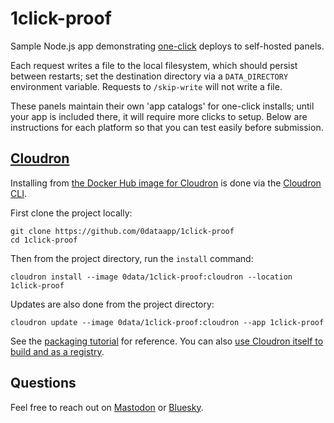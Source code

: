 # 1click-proof

Sample Node.js app demonstrating [one-click](https://easyindie.app) deploys to self-hosted panels.

Each request writes a file to the local filesystem, which should persist between restarts; set the destination directory via a `DATA_DIRECTORY` environment variable. Requests to `/skip-write` will not write a file.

These panels maintain their own 'app catalogs' for one-click installs; until your app is included there, it will require more clicks to setup. Below are instructions for each platform so that you can test easily before submission.

## [Cloudron](https://cloudron.io)

Installing from [the Docker Hub image for Cloudron](https://hub.docker.com/repository/docker/0data/1click-proof/tags/cloudron) is done via the [Cloudron CLI](https://docs.cloudron.io/packaging/cli/).

First clone the project locally:

```
git clone https://github.com/0dataapp/1click-proof
cd 1click-proof
```

Then from the project directory, run the `install` command:

```
cloudron install --image 0data/1click-proof:cloudron --location 1click-proof
```

Updates are also done from the project directory:

```
cloudron update --image 0data/1click-proof:cloudron --app 1click-proof
```

See the [packaging tutorial](https://docs.cloudron.io/packaging/tutorial/) for reference. You can also [use Cloudron itself to build and as a registry](https://rosano.ca/log/01hs9tx1ytkp3kb0v03pdpm08a).

## Questions

Feel free to reach out on [Mastodon](https://rosano.ca/mastodon) or [Bluesky](https://rosano.ca/bluesky).
